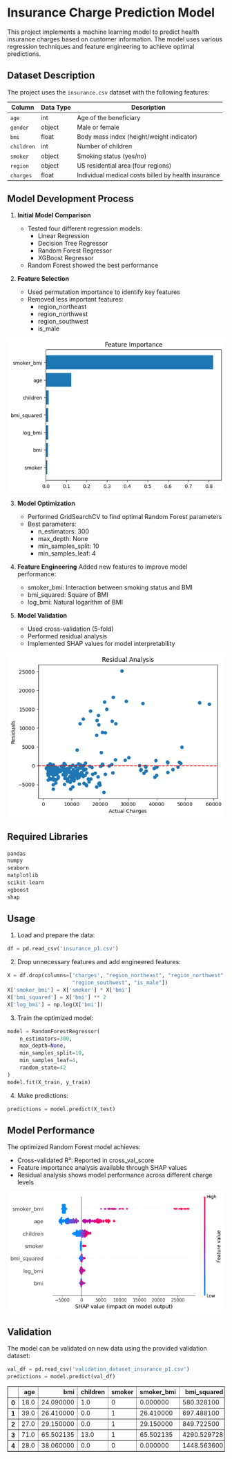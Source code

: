 # Insurance Charge Prediction Model

This project implements a machine learning model to predict health insurance charges based on customer information. The model uses various regression techniques and feature engineering to achieve optimal predictions.

## Dataset Description

The project uses the `insurance.csv` dataset with the following features:

| Column    | Data Type | Description                                                    |
|-----------|-----------|----------------------------------------------------------------|
| `age`     | int       | Age of the beneficiary                                         |
| `gender`  | object    | Male or female                                                 |
| `bmi`     | float     | Body mass index (height/weight indicator)                      |
| `children`| int       | Number of children                                             |
| `smoker`  | object    | Smoking status (yes/no)                                        |
| `region`  | object    | US residential area (four regions)                             |
| `charges` | float     | Individual medical costs billed by health insurance            |

## Model Development Process

1. **Initial Model Comparison**
   - Tested four different regression models:
     - Linear Regression
     - Decision Tree Regressor
     - Random Forest Regressor
     - XGBoost Regressor
   - Random Forest showed the best performance

2. **Feature Selection**
   - Used permutation importance to identify key features
   - Removed less important features:
     - region_northeast
     - region_northwest
     - region_southwest
     - is_male

![alt text](image.png)

3. **Model Optimization**
   - Performed GridSearchCV to find optimal Random Forest parameters
   - Best parameters:
     - n_estimators: 300
     - max_depth: None
     - min_samples_split: 10
     - min_samples_leaf: 4

4. **Feature Engineering**
   Added new features to improve model performance:
   - smoker_bmi: Interaction between smoking status and BMI
   - bmi_squared: Square of BMI
   - log_bmi: Natural logarithm of BMI

5. **Model Validation**
   - Used cross-validation (5-fold)
   - Performed residual analysis
   - Implemented SHAP values for model interpretability

![alt text](image-1.png)

## Required Libraries
```python
pandas
numpy
seaborn
matplotlib
scikit-learn
xgboost
shap
```

## Usage

1. Load and prepare the data:
```python
df = pd.read_csv('insurance_p1.csv')
```

2. Drop unnecessary features and add engineered features:
```python
X = df.drop(columns=['charges', "region_northeast", "region_northwest", 
                     "region_southwest", "is_male"])
X['smoker_bmi'] = X['smoker'] * X['bmi']
X['bmi_squared'] = X['bmi'] ** 2
X['log_bmi'] = np.log(X['bmi'])
```

3. Train the optimized model:
```python
model = RandomForestRegressor(
    n_estimators=300,
    max_depth=None,
    min_samples_split=10,
    min_samples_leaf=4,
    random_state=42
)
model.fit(X_train, y_train)
```

4. Make predictions:
```python
predictions = model.predict(X_test)
```

## Model Performance

The optimized Random Forest model achieves:
- Cross-validated R²: Reported in cross_val_score
- Feature importance analysis available through SHAP values
- Residual analysis shows model performance across different charge levels

![alt text](image-2.png)

## Validation

The model can be validated on new data using the provided validation dataset:
```python
val_df = pd.read_csv('validation_dataset_insurance_p1.csv')
predictions = model.predict(val_df)
```

<div>
<style scoped>
    .dataframe tbody tr th:only-of-type {
        vertical-align: middle;
    }

    .dataframe tbody tr th {
        vertical-align: top;
    }

    .dataframe thead th {
        text-align: right;
    }
</style>
<table border="1" class="dataframe">
  <thead>
    <tr style="text-align: right;">
      <th></th>
      <th>age</th>
      <th>bmi</th>
      <th>children</th>
      <th>smoker</th>
      <th>smoker_bmi</th>
      <th>bmi_squared</th>
      <th>log_bmi</th>
      <th>predicted_charges</th>
    </tr>
  </thead>
  <tbody>
    <tr>
      <th>0</th>
      <td>18.0</td>
      <td>24.090000</td>
      <td>1.0</td>
      <td>0</td>
      <td>0.000000</td>
      <td>580.328100</td>
      <td>3.181797</td>
      <td>3110.337564</td>
    </tr>
    <tr>
      <th>1</th>
      <td>39.0</td>
      <td>26.410000</td>
      <td>0.0</td>
      <td>1</td>
      <td>26.410000</td>
      <td>697.488100</td>
      <td>3.273743</td>
      <td>20245.083142</td>
    </tr>
    <tr>
      <th>2</th>
      <td>27.0</td>
      <td>29.150000</td>
      <td>0.0</td>
      <td>1</td>
      <td>29.150000</td>
      <td>849.722500</td>
      <td>3.372455</td>
      <td>20201.979828</td>
    </tr>
    <tr>
      <th>3</th>
      <td>71.0</td>
      <td>65.502135</td>
      <td>13.0</td>
      <td>1</td>
      <td>65.502135</td>
      <td>4290.529728</td>
      <td>4.182083</td>
      <td>49718.991133</td>
    </tr>
    <tr>
      <th>4</th>
      <td>28.0</td>
      <td>38.060000</td>
      <td>0.0</td>
      <td>0</td>
      <td>0.000000</td>
      <td>1448.563600</td>
      <td>3.639164</td>
      <td>6327.541481</td>
    </tr>
  </tbody>
</table>
</div>